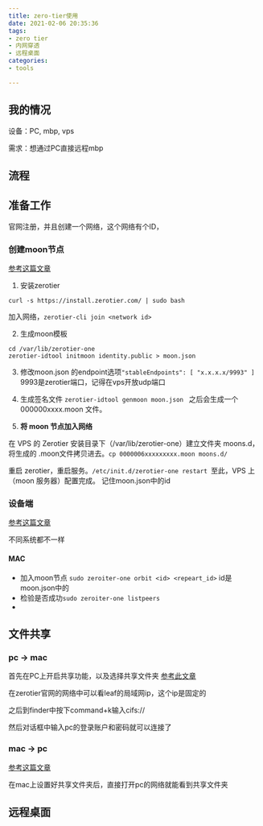 ```yaml
---
title: zero-tier使用
date: 2021-02-06 20:35:36
tags:
- zero tier
- 内网穿透
- 远程桌面
categories:
- tools

---
```


## 我的情况

设备：PC, mbp, vps

需求：想通过PC直接远程mbp

## 流程



## 准备工作

官网注册，并且创建一个网络，这个网络有个ID，

### 创建moon节点
[参考这篇文章](https://www.cnblogs.com/Yogile/p/12642423.html)

1. 安装zerotier

```shell
curl -s https://install.zerotier.com/ | sudo bash
```

加入网络，`zerotier-cli join <network id>`

2. 生成moon模板

```shell
cd /var/lib/zerotier-one
zerotier-idtool initmoon identity.public > moon.json
```

3. 修改moon.json 的endpoint选项`"stableEndpoints": [ "x.x.x.x/9993" ]` 9993是zerotier端口，记得在vps开放udp端口

4. 生成签名文件 `zerotier-idtool genmoon moon.json
  `  之后会生成一个000000xxxx.moon 文件。

5. **将 moon 节点加入网络**

  在 VPS 的 Zerotier 安装目录下（/var/lib/zerotier-one）建立文件夹 moons.d，将生成的 .moon文件拷贝进去。`cp 0000006xxxxxxxxx.moon moons.d/
  `

  重启 zerotier，重启服务。`/etc/init.d/zerotier-one restart
  `至此，VPS 上（moon 服务器）配置完成。 记住moon.json中的id

  

### 设备端

[参考这篇文章](https://www.cnblogs.com/Yogile/p/12502311.html)

不同系统都不一样

#### MAC

- 加入moon节点  `sudo zeroiter-one orbit <id> <repeart_id>` id是moon.json中的
- 检验是否成功`sudo zeroiter-one listpeers`
- 

## 文件共享

### pc -> mac

首先在PC上开启共享功能，以及选择共享文件夹 [参考此文章](https://zhuanlan.zhihu.com/p/110788184)

在zerotier官网的网络中可以看leaf的局域网ip，这个ip是固定的

之后到finder中按下command+k输入cifs://<ip>

然后对话框中输入pc的登录账户和密码就可以连接了



### mac -> pc

[参考这篇文章](http://www.xitongcheng.com/jiaocheng/dnrj_article_48868.html)

在mac上设置好共享文件夹后，直接打开pc的网络就能看到共享文件夹

## 远程桌面









